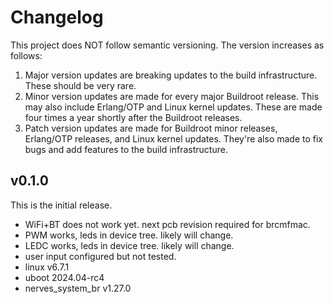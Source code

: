 # Changelog

This project does NOT follow semantic versioning. The version increases as
follows:

1. Major version updates are breaking updates to the build infrastructure.
   These should be very rare.
2. Minor version updates are made for every major Buildroot release. This
   may also include Erlang/OTP and Linux kernel updates. These are made four
   times a year shortly after the Buildroot releases.
3. Patch version updates are made for Buildroot minor releases, Erlang/OTP
   releases, and Linux kernel updates. They're also made to fix bugs and add
   features to the build infrastructure.

## v0.1.0

This is the initial release.

* WiFi+BT does not work yet. next pcb revision required for brcmfmac.
* PWM works, leds in device tree. likely will change.
* LEDC works, leds in device tree. likely will change.
* user input configured but not tested.
* linux v6.7.1
* uboot 2024.04-rc4
* nerves_system_br v1.27.0
